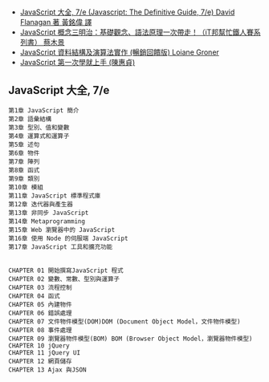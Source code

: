 


##

- [JavaScript 大全, 7/e (Javascript: The Definitive Guide, 7/e) David Flanagan 著 黃銘偉 譯](https://www.tenlong.com.tw/products/9789865027322)
- [JavaScript 概念三明治：基礎觀念、語法原理一次帶走！（iT邦幫忙鐵人賽系列書） 蔡木景](https://www.tenlong.com.tw/products/9789864347575)
- [JavaScript 資料結構及演算法實作 (暢銷回饋版) Loiane Groner ](https://www.tenlong.com.tw/products/9789864343522)
- [JavaScript 第一次學就上手 (陳惠貞)](https://www.tenlong.com.tw/products/9789863478706)

## JavaScript 大全, 7/e
```
第1章 JavaScript 簡介
第2章 語彙結構
第3章 型別、值和變數
第4章 運算式和運算子
第5章 述句
第6章 物件
第7章 陣列
第8章 函式
第9章 類別
第10章 模組
第11章 JavaScript 標準程式庫
第12章 迭代器與產生器
第13章 非同步 JavaScript
第14章 Metaprogramming
第15章 Web 瀏覽器中的 JavaScript
第16章 使用 Node 的伺服端 JavaScript
第17章 JavaScript 工具和擴充功能
```

##
```
CHAPTER 01 開始撰寫JavaScript 程式
CHAPTER 02 變數、常數、型別與運算子
CHAPTER 03 流程控制
CHAPTER 04 函式
CHAPTER 05 內建物件
CHAPTER 06 錯誤處理
CHAPTER 07 文件物件模型(DOM)DOM (Document Object Model，文件物件模型)
CHAPTER 08 事件處理
CHAPTER 09 瀏覽器物件模型(BOM) BOM (Browser Object Model，瀏覽器物件模型)
CHAPTER 10 jQuery
CHAPTER 11 jQuery UI
CHAPTER 12 網頁儲存
CHAPTER 13 Ajax 與JSON
```
